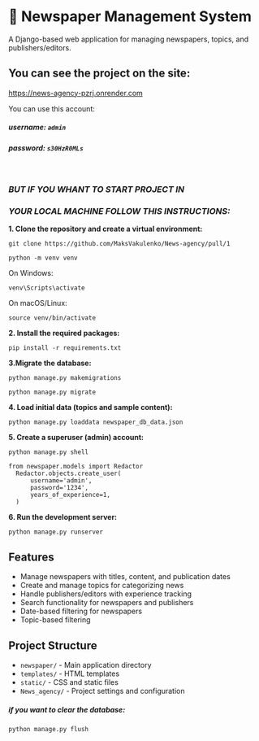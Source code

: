 # **📰 Newspaper Management System**

A Django-based web application for managing newspapers, topics, and publishers/editors.
## You can see the project on the site:
https://news-agency-pzrj.onrender.com

You can use this account:

##### username: `admin`

##### password: `s30HzR0MLs`

<br>

### **_BUT IF YOU WHANT TO START PROJECT IN_**
### _**YOUR LOCAL MACHINE FOLLOW THIS INSTRUCTIONS:**_

**1. Clone the repository and create a virtual environment:**

`git clone https://github.com/MaksVakulenko/News-agency/pull/1`

`python -m venv venv`
 
On Windows:

`venv\Scripts\activate`

On macOS/Linux:

`source venv/bin/activate`

**2. Install the required packages:**

`pip install -r requirements.txt`

**3.Migrate the database:**

   `python manage.py makemigrations`

   `python manage.py migrate`

**4. Load initial data (topics and sample content):**

   `python manage.py loaddata newspaper_db_data.json`


**5. Create a superuser (admin) account:**
   
   `python manage.py shell`
   
    from newspaper.models import Redactor
      Redactor.objects.create_user(
          username='admin',
          password='1234',
          years_of_experience=1,
      )

**6. Run the development server:**

   `python manage.py runserver`

## Features

- Manage newspapers with titles, content, and publication dates
- Create and manage topics for categorizing news
- Handle publishers/editors with experience tracking
- Search functionality for newspapers and publishers
- Date-based filtering for newspapers
- Topic-based filtering

## Project Structure

- `newspaper/` - Main application directory
- `templates/` - HTML templates
- `static/` - CSS and static files
- `News_agency/` - Project settings and configuration





##### if you want to clear the database:

`python manage.py flush`
